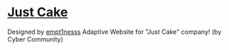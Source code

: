 # <a href="https://afoninis.github.io/just-cake/">Just Cake</a>

<span>Designed by <a href="https://github.com/empt1nesss">empt1nesss</a></span>
Adaptive Website for "Just Cake" company! (by Cyber Community)
